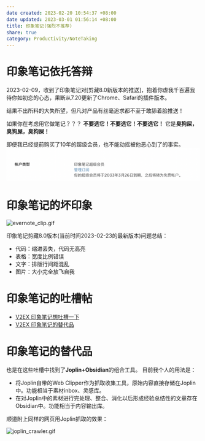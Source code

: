 ```yaml
---
date created: 2023-02-20 10:54:37 +08:00
date updated: 2023-03-01 01:56:14 +08:00
title: 印象笔记(强烈不推荐)
share: true
category: Productivity/NoteTaking
---
```

# 印象笔记依托答辩
2023-02-09，收到了印象笔记对[剪藏8.0新版本的推送]，抱着你虐我千百遍我待你如初恋的心态，果断从7.20更新了Chrome、Safari的插件版本。

结果不出所料的大失所望，但凡对产品有丝毫追求都不至于敢舔着脸推送！

如果你在考虑用它做笔记？？？
	**不要选它！不要选它！不要选它！**
	它是**臭狗屎，臭狗屎，臭狗屎！**

即便我已经提前购买了10年的超级会员，也不能动摇被他恶心到了的事实。
![evernote_10yrs_membership.png](../../img/evernote_10yrs_membership.png)


# 印象笔记的坏印象
![evernote_clip.gif](../../img/evernote_clip.gif)

印象笔记剪藏8.0版本(当前时间2023-02-23的最新版本)问题总结：
- 代码：缩进丢失，代码无高亮
- 表格：宽度比例错误
- 文字：排版行间距混乱
- 图片：大小完全放飞自我


# 印象笔记的吐槽帖
- [V2EX 印象笔记想吐槽一下](https://www.v2ex.com/t/893497)
- [V2EX 印象笔记的替代品](https://www.v2ex.com/t/719982)

# 印象笔记的替代品
也是在这些吐槽中找到了**Joplin+Obsidian**的组合工具。
目前我个人的用法是：
- 将Joplin自带的Web Clipper作为抓取收集工具，原始内容直接存储在Joplin中。功能相当于素材inbox、灵感库。
- 在对Joplin中的素材进行完处理、整合、消化以后形成经验总结性的文章存在Obsidian中。功能相当于内容输出库。

顺道附上同样的网页用Joplin抓取的效果：

![joplin_crawler.gif](../../img/joplin_crawler.gif)











